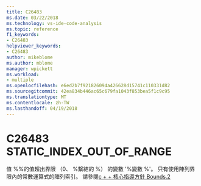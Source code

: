 ```yaml
---
title: C26483
ms.date: 03/22/2018
ms.technology: vs-ide-code-analysis
ms.topic: reference
f1_keywords:
- C26483
helpviewer_keywords:
- C26483
author: mikeblome
ms.author: mblome
manager: wpickett
ms.workload:
- multiple
ms.openlocfilehash: e6ed2b7f921826094a426628d15741c110331d82
ms.sourcegitcommit: 42ea834b446ac65c679fa1043f853bea5f1c9c95
ms.translationtype: MT
ms.contentlocale: zh-TW
ms.lasthandoff: 04/19/2018
---
```

# <a name="c26483-staticindexoutofrange"></a>C26483 STATIC_INDEX_OUT_OF_RANGE

值 %%的值超出界限 （0、 %繫結的 %） 的變數 '%變數 %'。 只有使用陣列界限內的常數運算式的陣列索引。 請參閱[c + + 核心指導方針 Bounds.2](https://github.com/isocpp/CppCoreGuidelines/blob/master/CppCoreGuidelines.md#SS-bounds)

